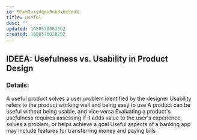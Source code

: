 ```yaml
---
id: 9fx62viydqpv9nb3xbr5ddk
title: Useful
desc: ""
updated: 1680570063562
created: 1680570020292
---
```


## IDEEA: Usefulness vs. Usability in Product Design

### Details:

A useful product solves a user problem identified by the designer Usability
refers to the product working well and being easy to use A product can be useful
without being usable, and vice versa Evaluating a product's usefulness requires
assessing if it adds value to the user's experience, solves a problem, or helps
achieve a goal Useful aspects of a banking app may include features for
transferring money and paying bills
